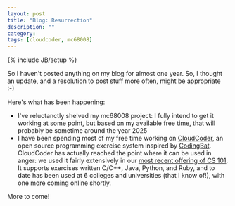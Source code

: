 ```yaml
---
layout: post
title: "Blog: Resurrection"
description: ""
category: 
tags: [cloudcoder, mc68008]
---
```

{% include JB/setup %}

So I haven't posted anything on my blog for almost one year.
So, I thought an update, and a resolution to post stuff more
often, might be appropriate :-)

Here's what has been happening:

* I've reluctanctly shelved my mc68008 project: I fully intend to
  get it working at some point, but based on my available free time,
  that will probably be sometime around the year 2025
* I have been spending most of my free time working on [CloudCoder](http://cloudcoder.org),
  an open source programming exercise system inspired by [CodingBat](http://codingbat.com).
  CloudCoder has actually reached the point where it can be used in anger:
  we used it fairly extensively in our
  [most recent offering of CS 101](http://faculty.ycp.edu/~dhovemey/spring2013/cs101).
  It supports exercises written C/C++, Java, Python, and Ruby, and to date
  has been used at 6 colleges and universities (that I know of!), with
  one more coming online shortly.

More to come!
